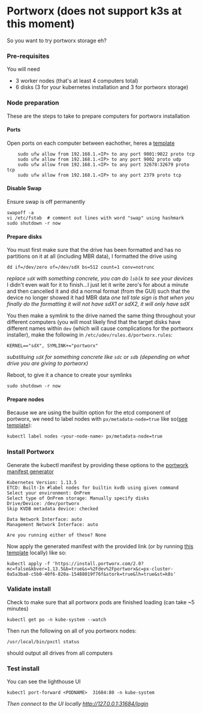 # Portworx (does not support k3s at this moment)
So you want to try portworx storage eh?

### Pre-requisites
You will need 
- 3 worker nodes (that's at least 4 computers total)
- 6 disks (3 for your kubernetes installation and 3 for portworx storage)

### Node preparation
These are the steps to take to prepare computers for portworx installation
#### Ports
Open ports on each computer between eachother, heres a [template](./templates/ufw_ports.md)

```
    sudo ufw allow from 192.168.1.<IP> to any port 9001:9022 proto tcp
    sudo ufw allow from 192.168.1.<IP> to any port 9002 proto udp
    sudo ufw allow from 192.168.1.<IP> to any port 32678:32679 proto tcp
    sudo ufw allow from 192.168.1.<IP> to any port 2379 proto tcp
```

#### Disable Swap
Ensure swap is off permanently

```
swapoff -a
vi /etc/fstab  # comment out lines with word "swap" using hashmark
sudo shutdown -r now
```

#### Prepare disks
You must first make sure that the drive has been formatted and has no partitions on it at all (including MBR data), I formatted the drive using
```
dd if=/dev/zero of=/dev/sdX bs=512 count=1 conv=notrunc
```
*replace `sdX` with something concrete, you can do `lsblk` to see your devices*
I didn't even wait for it to finish...I just let it write zero's for about a minute and then cancelled it and did a normal format (from the GUI)
such that the device no longer showed it had MBR data
*one tell tale sign is that when you finally do the formatting it will not have sdX1 or sdX2, it will only have sdX*

You then make a symlink to the drive named the same thing throughout your different computers (you will most likely find
that the target disks have different names within `dev` (which will cause complications for the portworx installer), make
the following in `/etc/udev/rules.d/portworx.rules`:
```
KERNEL=="sdX", SYMLINK+="portworx"
```
*substituing `sdX` for something concrete like `sdc` or `sdb` (depending on what drive you are giving to portworx)*

Reboot, to give it a chance to create your symlinks
```
sudo shutdown -r now
```
#### Prepare nodes
Because we are using the builtin option for the etcd component of portworx, we need to label nodes with `px/metadata-node=true` like so([see template](./templates/portworx-node-labels.yaml)):
```bash
kubectl label nodes <your-node-name> px/metadata-node=true
```
### Install Portworx

Generate the kubectl manifest by providing these options to the [portwork manifest generator](https://install.portworx.com)
```
Kubernetes Version: 1.13.5
ETCD: Built-In #label nodes for builtin kvdb using given command
Select your environment: OnPrem
Select type of OnPrem storage: Manually specify disks 
Drive/Device: /dev/portworx  
Skip KVDB metadata device: checked

Data Network Interface: auto
Management Network Interface: auto

Are you running either of these? None
```
Now apply the generated manifest with the provided link (or by running [this template](./templates/portworx.yaml) locally) like so:
```
kubectl apply -f 'https://install.portworx.com/2.0?mc=false&kbver=1.13.5&b=true&s=%2Fdev%2Fportworx&c=px-cluster-0a5a3ba8-c5b0-40f6-820a-15488019f76f&stork=true&lh=true&st=k8s'
```

### Validate install

Check to make sure that all portworx pods are finished loading (can take ~5 minutes)
```
kubectl get po -n kube-system --watch
```

Then run the following on all of you portworx nodes:
```
/usr/local/bin/pxctl status
```
should output all drives from all computers

### Test install

You can see the lighthouse UI

```
kubectl port-forward <PODNAME>  31684:80 -n kube-system
```
*Then connect to the UI locally http://127.0.0.1:31684/login*
